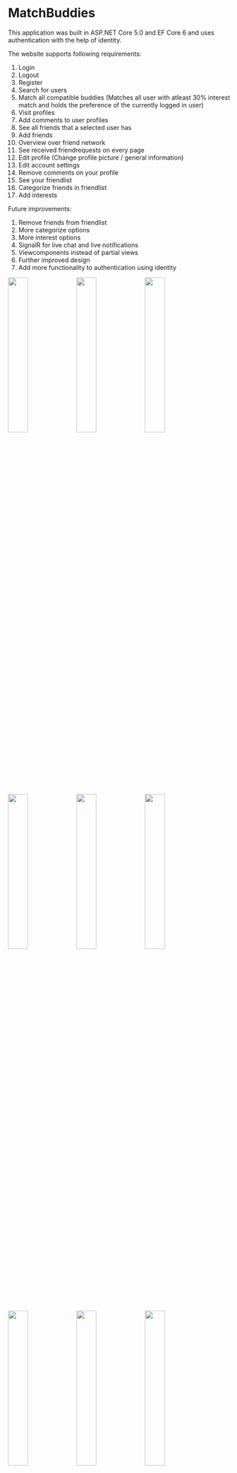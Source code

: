 # MatchBuddies
This application was built in ASP.NET Core 5.0 and EF Core 6 and uses authentication with the help of identity.

The website supports following requirements:
1. Login
2. Logout
3. Register
4. Search for users
5. Match all compatible buddies (Matches all user with atleast 30% interest match and holds the preference of the currently logged in user)
6. Visit profiles
7. Add comments to user profiles
8. See all friends that a selected user has
9. Add friends
10. Overview over friend network
11. See received friendrequests on every page
12. Edit profile (Change profile picture / general information)
13. Edit account settings
14. Remove comments on your profile
15. See your friendlist
16. Categorize friends in friendlist
17. Add interests

Future improvements:
1. Remove friends from friendlist
2. More categorize options
3. More interest options
4. SignalR for live chat and live notifications
5. Viewcomponents instead of partial views
6. Further improved design
7. Add more functionality to authentication using identity

<img src="https://user-images.githubusercontent.com/60555651/104856950-91309e80-5915-11eb-839f-bb1dd27fe0aa.PNG" width="30%"></img> 
<img src="https://user-images.githubusercontent.com/60555651/104856951-91c93500-5915-11eb-9c97-4ca6650b32bf.PNG" width="30%"></img> 
<img src="https://user-images.githubusercontent.com/60555651/104856953-91c93500-5915-11eb-8705-0347403f592d.PNG" width="30%"></img>
<img src="https://user-images.githubusercontent.com/60555651/104856954-9261cb80-5915-11eb-8b59-dd9735c74e1e.PNG" width="30%"></img>
<img src="https://user-images.githubusercontent.com/60555651/104856955-92fa6200-5915-11eb-8165-4daa7cf2c026.PNG" width="30%"></img> 
<img src="https://user-images.githubusercontent.com/60555651/104856957-92fa6200-5915-11eb-8af2-39c3b072c162.PNG" width="30%"></img> 
<img src="https://user-images.githubusercontent.com/60555651/104856958-92fa6200-5915-11eb-9021-fcda74fa9767.PNG" width="30%"></img> 
<img src="https://user-images.githubusercontent.com/60555651/104856945-8fff7180-5915-11eb-8816-2f7fb0cbdaa2.PNG" width="30%"></img> 
<img src="https://user-images.githubusercontent.com/60555651/104856948-91309e80-5915-11eb-9e94-d93dbf21202e.PNG" width="30%"></img> 
<img src="https://user-images.githubusercontent.com/60555651/104856949-91309e80-5915-11eb-90eb-120f51613afd.PNG" width="30%"></img>
<img src="https://user-images.githubusercontent.com/60555651/104857056-419ea280-5916-11eb-86ad-aadd3fb739ca.PNG" width="30%"></img> 
